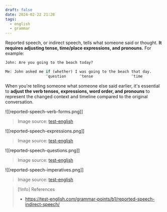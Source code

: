 ```yaml
---
draft: false
date: 2024-02-22 21:28
tags:
  - english
  - grammar
---
```


Reported speech, or indirect speech, tells what someone said or thought. **It requires adjusting tense, time/place expressions, and pronouns.** For example:

```py
John: Are you going to the beach today?

Me: John asked me if (whether) I was going to the beach that day.
                  ^question      ^tense                 ^time
```

When you're telling someone what someone else said earlier, it's essential to **adjust the verb tenses, expressions, word order, and pronouns** to represent the changed context and timeline compared to the original conversation.



![[reported-speech-verb-forms.png]]
> Image source: [test-english](https://test-english.com/grammar-points/b1/reported-speech-indirect-speech)


![[reported-speech-expressions.png]]
> Image source: [test-english](https://test-english.com/grammar-points/b1/reported-speech-indirect-speech)


![[reported-speech-questions.png]]
> Image source: [test-english](https://test-english.com/grammar-points/b1/reported-speech-indirect-speech)


![[reported-speech-imperatives.png]]
> Image source: [test-english](https://test-english.com/grammar-points/b1/reported-speech-indirect-speech)



> [!info] References
> - https://test-english.com/grammar-points/b1/reported-speech-indirect-speech/
